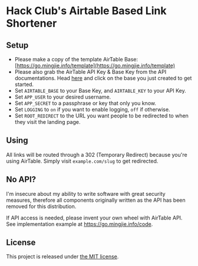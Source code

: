 # Hack Club's Airtable Based Link Shortener

## Setup

* Please make a copy of the template AirTable Base: [https://go.mingjie.info/template](https://go.mingjie.info/template)
* Please also grab the AirTable API Key & Base Key from the API documentations. Head [here](https://airtable.com/api) and click on the base you just created to get started.
* Set `AIRTABLE_BASE` to your Base Key, and `AIRTABLE_KEY` to your API Key.
* Set `APP_USER` to your desired username.
* Set `APP_SECRET` to a passphrase or key that only you know.
* Set `LOGGING` to `on` if you want to enable logging, `off` if otherwise.
* Set `ROOT_REDIRECT` to the URL you want people to be redirected to when they visit the landing page.

## Using

All links will be routed through a 302 (Temporary Redirect) because you're using AirTable. Simply visit `example.com/slug` to get redirected.

## No API?

I'm insecure about my ability to write software with great security measures, therefore all components originally written as the API has been removed for this distribution. 

If API access is needed, please invent your own wheel with AirTable API. See implementation example at https://go.mingjie.info/code.

## License

This project is released under [the MIT license](LICENSE).